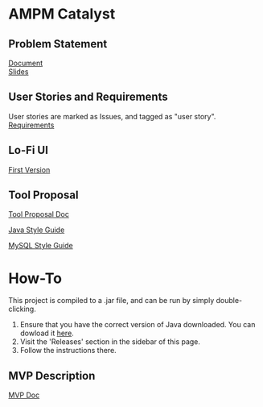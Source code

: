 # AMPM Catalyst #

## Problem Statement ##
[Document](https://docs.google.com/document/d/13wpykqbsh5Y6KVSyikjdiJ1n0HBfj8p-C_WoROg35jU/edit?usp=sharing  
 "Document")  
 [Slides](https://docs.google.com/presentation/d/12Q4nVtZA57hB_u5vZCLLJyGp8BI9-h6t34-YW-jrUrE/edit?usp=sharing "Slides")  

## User Stories and Requirements ##
User stories are marked as Issues, and tagged as "user story".  
[Requirements](https://docs.google.com/document/d/1vdRwV_Ovzk_n92TyGibwH8Zn-K3C0krRfsE6m6DEKAw/edit?usp=sharing "Requirements")

## Lo-Fi UI ##
[First Version](https://docs.google.com/document/d/1Kj0V1loV2aNhajn99328095gdSpKu9AeVIH6QiALkWw/edit)

## Tool Proposal ##
[Tool Proposal Doc](https://docs.google.com/document/d/1qImiFCCVp_iIEAPC8l6XtmqPo7CcKpHbPF31TauXOmQ/edit?ts=5f7a5c2a# "Google doc")

[Java Style Guide](https://google.github.io/styleguide/javaguide.html "Java Style Guide")

[MySQL Style Guide](https://dev.mysql.com/doc/dev/mysql-server/8.0.12/PAGE_CODING_GUIDELINES.html "MySQL Style Guide")

# How-To #
This project is compiled to a .jar file, and can be run by simply double-clicking.
1. Ensure that you have the correct version of Java downloaded. You can dowload it [here](https://www.java.com/en/download/).
2. Visit the 'Releases' section in the sidebar of this page. 
3. Follow the instructions there.

## MVP Description ##
[MVP Doc](https://docs.google.com/document/d/1ooMS2eGzZhjH0P4QjiAvzMcNtHR76UceHalA__00Zr0/edit?usp=sharing "MVP Doc")

